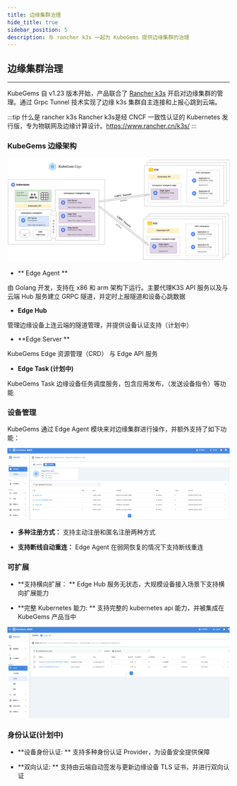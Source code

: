 ```yaml
---
title: 边缘集群治理
hide_title: true
sidebar_position: 5
description: 与 rancher k3s 一起为 KubeGems 提供边缘集群的治理
---
```


## 边缘集群治理

--- 

KubeGems 自 v1.23 版本开始，产品联合了 [Rancher k3s](https://www.rancher.cn/k3s/) 开启对边缘集群的管理。通过 Grpc Tunnel 技术实现了边缘 k3s 集群自主连接和上报心跳到云端。

:::tip 什么是 rancher k3s
Rancher k3s是经 CNCF 一致性认证的 Kubernetes 发行版，专为物联网及边缘计算设计。https://www.rancher.cn/k3s/
:::

### KubeGems 边缘架构

![](./assets/edge-arch.jpg)

- ** Edge Agent **

由 Golang 开发，支持在 x86 和 arm 架构下运行。主要代理K3S API 服务以及与云端 Hub 服务建立 GRPC 隧道，并定时上报隧道和设备心跳数据

- **Edge Hub** 

管理边缘设备上连云端的隧道管理，并提供设备认证支持（计划中）

- **Edge Server **

KubeGems Edge 资源管理（CRD） 与 Edge API 服务

- **Edge Task (计划中)**

KubeGems Task 边缘设备任务调度服务，包含应用发布，（发送设备指令）等功能

### 设备管理

KubeGems 通过 Edge Agent 模块来对边缘集群进行操作，并额外支持了如下功能：

![](./assets/edge-devices.png)

- **多种注册方式：** 支持主动注册和匿名注册两种方式

- **支持断线自动重连：**  Edge Agent 在弱网恢复的情况下支持断线重连

### 可扩展

- **支持横向扩展： ** Edge Hub 服务无状态，大规模设备接入场景下支持横向扩展能力

- **完整 Kubernetes 能力: ** 支持完整的 kubernetes api 能力，并被集成在 KubeGems 产品当中

![](./assets/edge-page.png)

### 身份认证(计划中)

- **设备身份认证: ** 支持多种身份认证 Provider，为设备安全提供保障

- **双向认证: ** 支持由云端自动签发与更新边缘设备 TLS 证书，并进行双向认证